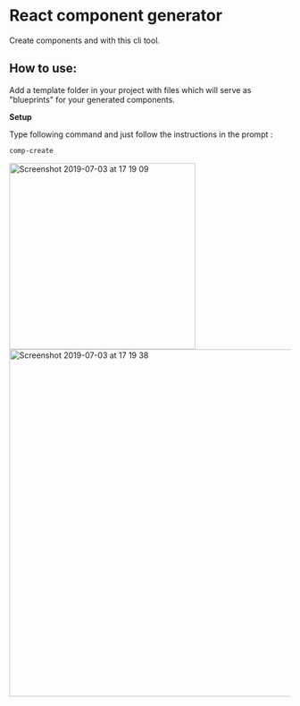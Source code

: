 # React component generator

Create components and with this cli tool.

## How to use:
Add a template folder in your project with files which will serve as "blueprints" for your generated components.

**Setup**

Type following command and just follow the instructions in the prompt :

```sh
comp-create
```

<img width="333" alt="Screenshot 2019-07-03 at 17 19 09" src="https://user-images.githubusercontent.com/9930179/60603872-d8e4e900-9db6-11e9-887a-ec8dabd6486c.png">

<img width="621" alt="Screenshot 2019-07-03 at 17 19 38" src="https://user-images.githubusercontent.com/9930179/60603874-d8e4e900-9db6-11e9-8f62-ac1d6e7a0bd7.png">
